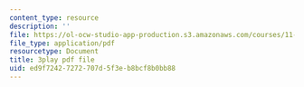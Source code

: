 ```yaml
---
content_type: resource
description: ''
file: https://ol-ocw-studio-app-production.s3.amazonaws.com/courses/11-016j-the-once-and-future-city-spring-2015/ed9f72427272707d5f3eb8bcf8b0bb88_XOfD39Pr4ZU.pdf
file_type: application/pdf
resourcetype: Document
title: 3play pdf file
uid: ed9f7242-7272-707d-5f3e-b8bcf8b0bb88
---
```


